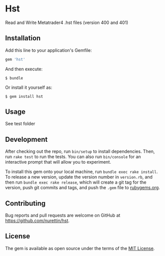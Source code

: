 # Hst

Read and Write Metatrader4 .hst files (version 400 and 401)

## Installation

Add this line to your application's Gemfile:

```ruby
gem 'hst'
```

And then execute:

    $ bundle

Or install it yourself as:

    $ gem install hst

## Usage

See test folder

## Development

After checking out the repo, run `bin/setup` to install dependencies. Then, run `rake test` to run the tests. You can also run `bin/console` for an interactive prompt that will allow you to experiment.

To install this gem onto your local machine, run `bundle exec rake install`. To release a new version, update the version number in `version.rb`, and then run `bundle exec rake release`, which will create a git tag for the version, push git commits and tags, and push the `.gem` file to [rubygems.org](https://rubygems.org).

## Contributing

Bug reports and pull requests are welcome on GitHub at https://github.com/nurettin/hst.


## License

The gem is available as open source under the terms of the [MIT License](http://opensource.org/licenses/MIT).

